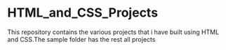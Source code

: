 # HTML_and_CSS_Projects
This repository contains the various projects that i have built using HTML and CSS.The sample folder has the rest all projects
